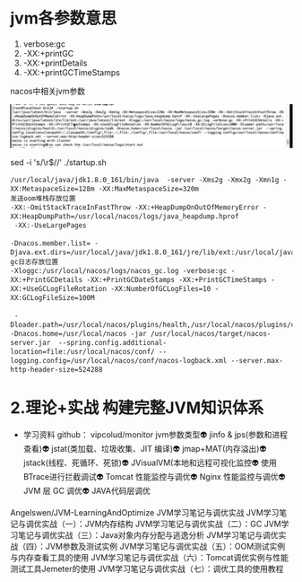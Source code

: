 # jvm各参数意思

1. verbose:gc
2. -XX:+printGC
3. -XX:+printDetails
4. -XX:+printGCTimeStamps



nacos中相关jvm参数

![image-20210130224558952](jvm-learn.assets/image-20210130224558952.png)

sed -i 's/\r$//' ./startup.sh

~~~shell
/usr/local/java/jdk1.8.0_161/bin/java  -server -Xms2g -Xmx2g -Xmn1g -XX:MetaspaceSize=128m -XX:MaxMetaspaceSize=320m 
发送oom堆栈存放位置
-XX:-OmitStackTraceInFastThrow -XX:+HeapDumpOnOutOfMemoryError -XX:HeapDumpPath=/usr/local/nacos/logs/java_heapdump.hprof
 -XX:-UseLargePages 

-Dnacos.member.list= -Djava.ext.dirs=/usr/local/java/jdk1.8.0_161/jre/lib/ext:/usr/local/java/jdk1.8.0_161/lib/ext 
gc日志存放位置
-Xloggc:/usr/local/nacos/logs/nacos_gc.log -verbose:gc -XX:+PrintGCDetails -XX:+PrintGCDateStamps -XX:+PrintGCTimeStamps -XX:+UseGCLogFileRotation -XX:NumberOfGCLogFiles=10 -XX:GCLogFileSize=100M

 -Dloader.path=/usr/local/nacos/plugins/health,/usr/local/nacos/plugins/cmdb -Dnacos.home=/usr/local/nacos -jar /usr/local/nacos/target/nacos-server.jar  --spring.config.additional-location=file:/usr/local/nacos/conf/ --logging.config=/usr/local/nacos/conf/nacos-logback.xml --server.max-http-header-size=524288

~~~




# 2.理论+实战 构建完整JVM知识体系



- 学习资料
github：
vipcolud/monitor 
jvm参数类型👽	jinfo & jps(参数和进程查看)👽	jstat(类加载、垃圾收集、JIT 编译)👽	jmap+MAT(内存溢出)👽	jstack(线程、死循环、死锁)👽	JVisualVM(本地和远程可视化监控👽
使用 BTrace进行拦截调试👽	Tomcat 性能监控与调优👽	Nginx 性能监控与调优👽	JVM 层 GC 调优👽	JAVA代码层调优

Angelswen/JVM-LearningAndOptimize
JVM学习笔记与调优实战
JVM学习笔记与调优实战（一）：JVM内存结构
JVM学习笔记与调优实战（二）：GC
JVM学习笔记与调优实战（三）：Java对象内存分配与逃逸分析
JVM学习笔记与调优实战（四）：JVM参数及测试实例
JVM学习笔记与调优实战（五）：OOM测试实例与内存查看工具的使用
JVM学习笔记与调优实战（六）：Tomcat调优实例与性能测试工具Jemeter的使用
JVM学习笔记与调优实战（七）：调优工具的使用教程
